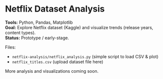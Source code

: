 # Netflix Dataset Analysis

**Tools:** Python, Pandas, Matplotlib  
**Goal:** Explore Netflix dataset (Kaggle) and visualize trends (release years, content types).  
**Status:** Prototype / early-stage.

Files:
- `netflix-analysis/netflix_analysis.py` (simple script to load CSV & plot)
- `netflix_titles.csv` (upload dataset file here)

More analysis and visualizations coming soon.
